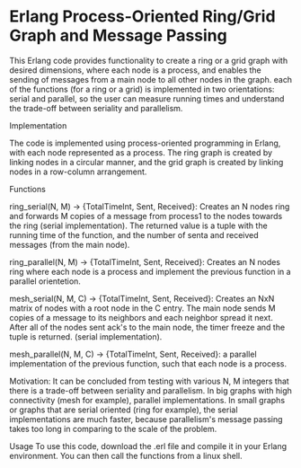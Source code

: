 # Erlang Process-Oriented Ring/Grid Graph and Message Passing

This Erlang code provides functionality to create a ring or a grid graph with desired dimensions, where each node is a process, and enables the sending of messages from a main node to all other nodes in the graph. each of the functions (for a ring or a grid) is implemented in two orientations: serial and parallel, so the user can measure running times and understand the trade-off between seriality and parallelism.

Implementation

The code is implemented using process-oriented programming in Erlang, with each node represented as a process. The ring graph is created by linking nodes in a circular manner, and the grid graph is created by linking nodes in a row-column arrangement.

Functions

ring_serial(N, M) -> {TotalTimeInt, Sent, Received}:
Creates an N nodes ring and forwards M copies of a message from process1 to the nodes towards the ring (serial implementation).
The returned value is a tuple with the running time of the function, and the number of senta and received messages (from the main node).

ring_parallel(N, M) -> {TotalTimeInt, Sent, Received}:
Creates an N nodes ring where each node is a process and implement the previous function in a parallel orientetion.

mesh_serial(N, M, C) -> {TotalTimeInt, Sent, Received}:
Creates an NxN matrix of nodes with a root node in the C entry. The main node sends M copies of a message to its neighbors and each neighbor spread it next.
After all of the nodes sent ack's to the main node, the timer freeze and the tuple is returned. (serial implementation).

mesh_parallel(N, M, C) -> {TotalTimeInt, Sent, Received}:
a parallel implementation of the previous function, such that each node is a process.

Motivation:
It can be concluded from testing with various N, M integers that there is a trade-off between seriality and parallelism.
In big graphs with high connectivity (mesh for example), parallel implementations.
In small graphs or graphs that are serial oriented (ring for example), the serial implementations are much faster, because parallelism's message passing takes too long in comparing to the scale of the problem.

Usage
To use this code, download the .erl file and compile it in your Erlang environment. You can then call the functions from a linux shell.
